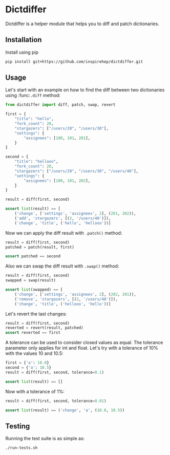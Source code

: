 
# Dictdiffer
Dictdiffer is a helper module that helps you to diff and patch dictionaries.

## Installation
 Install using pip
 ```bash
pip install git+https://github.com/inspirehep/dictdiffer.git
```

## Usage
Let's start with an example on how to find the diff between two dictionaries using :func:`.diff` method:

```python
from dictdiffer import diff, patch, swap, revert

first = {
	"title": "hello",
	"fork_count": 20,
	"stargazers": ["/users/20", "/users/30"],
	"settings": {
		"assignees": [100, 101, 201],
	}
}

second = {
	"title": "hellooo",
	"fork_count": 20,
	"stargazers": ["/users/20", "/users/30", "/users/40"],
	"settings": {
		"assignees": [100, 101, 202],
	}
}

result = diff(first, second)

assert list(result) == [
	('change', ['settings', 'assignees', 2], (201, 202)),
	('add', 'stargazers', [(2, '/users/40')]),
	('change', 'title', ('hello', 'hellooo'))]

```

Now we can apply the diff result with `.patch()` method:

```python
result = diff(first, second)
patched = patch(result, first)

assert patched == second
```

Also we can swap the diff result with `.swap()` method:

```python
result = diff(first, second)
swapped = swap(result)

assert list(swapped) == [
	('change', ['settings', 'assignees', 2], (202, 201)),
	('remove', 'stargazers', [(2, '/users/40')]),
	('change', 'title', ('hellooo', 'hello'))]
```
Let's revert the last changes:
```python
result = diff(first, second)
reverted = revert(result, patched)
assert reverted == first
```

A tolerance can be used to consider closed values as equal.
The tolerance parameter only applies for int and float. 
Let's try with a tolerance of 10% with the values 10 and 10.5:
```python
first = {'a': 10.0}
second = {'a': 10.5}
result = diff(first, second, tolerance=0.1)

assert list(result) == []
```
 
Now with a tolerance of 1%:
```python
result = diff(first, second, tolerance=0.01)

assert list(result) == ('change', 'a', (10.0, 10.5))
```
## Testing
Running the test suite is as simple as:
```bash
./run-tests.sh
```
